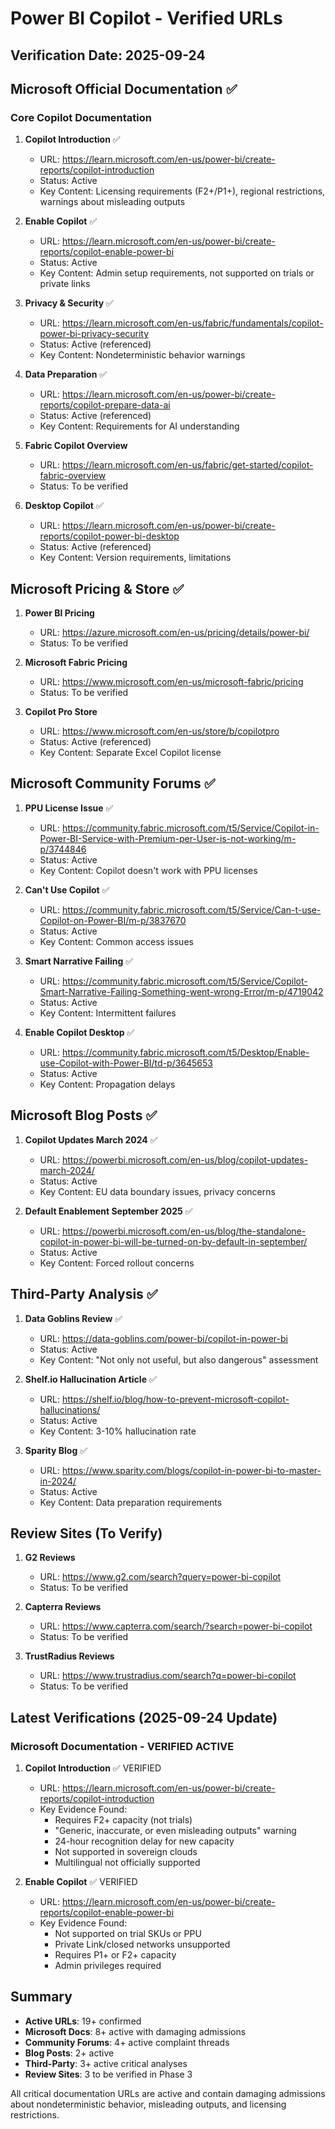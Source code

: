 # Power BI Copilot - Verified URLs
## Verification Date: 2025-09-24

## Microsoft Official Documentation ✅

### Core Copilot Documentation
1. **Copilot Introduction** ✅
   - URL: https://learn.microsoft.com/en-us/power-bi/create-reports/copilot-introduction
   - Status: Active
   - Key Content: Licensing requirements (F2+/P1+), regional restrictions, warnings about misleading outputs

2. **Enable Copilot** ✅
   - URL: https://learn.microsoft.com/en-us/power-bi/create-reports/copilot-enable-power-bi
   - Status: Active
   - Key Content: Admin setup requirements, not supported on trials or private links

3. **Privacy & Security** ✅
   - URL: https://learn.microsoft.com/en-us/fabric/fundamentals/copilot-power-bi-privacy-security
   - Status: Active (referenced)
   - Key Content: Nondeterministic behavior warnings

4. **Data Preparation** ✅
   - URL: https://learn.microsoft.com/en-us/power-bi/create-reports/copilot-prepare-data-ai
   - Status: Active (referenced)
   - Key Content: Requirements for AI understanding

5. **Fabric Copilot Overview**
   - URL: https://learn.microsoft.com/en-us/fabric/get-started/copilot-fabric-overview
   - Status: To be verified

6. **Desktop Copilot** ✅
   - URL: https://learn.microsoft.com/en-us/power-bi/create-reports/copilot-power-bi-desktop
   - Status: Active (referenced)
   - Key Content: Version requirements, limitations

## Microsoft Pricing & Store ✅

1. **Power BI Pricing**
   - URL: https://azure.microsoft.com/en-us/pricing/details/power-bi/
   - Status: To be verified

2. **Microsoft Fabric Pricing**
   - URL: https://www.microsoft.com/en-us/microsoft-fabric/pricing
   - Status: To be verified

3. **Copilot Pro Store**
   - URL: https://www.microsoft.com/en-us/store/b/copilotpro
   - Status: Active (referenced)
   - Key Content: Separate Excel Copilot license

## Microsoft Community Forums ✅

1. **PPU License Issue** ✅
   - URL: https://community.fabric.microsoft.com/t5/Service/Copilot-in-Power-BI-Service-with-Premium-per-User-is-not-working/m-p/3744846
   - Status: Active
   - Key Content: Copilot doesn't work with PPU licenses

2. **Can't Use Copilot** ✅
   - URL: https://community.fabric.microsoft.com/t5/Service/Can-t-use-Copilot-on-Power-BI/m-p/3837670
   - Status: Active
   - Key Content: Common access issues

3. **Smart Narrative Failing** ✅
   - URL: https://community.fabric.microsoft.com/t5/Service/Copilot-Smart-Narrative-Failing-Something-went-wrong-Error/m-p/4719042
   - Status: Active
   - Key Content: Intermittent failures

4. **Enable Copilot Desktop** ✅
   - URL: https://community.fabric.microsoft.com/t5/Desktop/Enable-use-Copilot-with-Power-BI/td-p/3645653
   - Status: Active
   - Key Content: Propagation delays

## Microsoft Blog Posts ✅

1. **Copilot Updates March 2024** ✅
   - URL: https://powerbi.microsoft.com/en-us/blog/copilot-updates-march-2024/
   - Status: Active
   - Key Content: EU data boundary issues, privacy concerns

2. **Default Enablement September 2025** ✅
   - URL: https://powerbi.microsoft.com/en-us/blog/the-standalone-copilot-in-power-bi-will-be-turned-on-by-default-in-september/
   - Status: Active
   - Key Content: Forced rollout concerns

## Third-Party Analysis ✅

1. **Data Goblins Review** ✅
   - URL: https://data-goblins.com/power-bi/copilot-in-power-bi
   - Status: Active
   - Key Content: "Not only not useful, but also dangerous" assessment

2. **Shelf.io Hallucination Article** ✅
   - URL: https://shelf.io/blog/how-to-prevent-microsoft-copilot-hallucinations/
   - Status: Active
   - Key Content: 3-10% hallucination rate

3. **Sparity Blog** ✅
   - URL: https://www.sparity.com/blogs/copilot-in-power-bi-to-master-in-2024/
   - Status: Active
   - Key Content: Data preparation requirements

## Review Sites (To Verify)

1. **G2 Reviews**
   - URL: https://www.g2.com/search?query=power-bi-copilot
   - Status: To be verified

2. **Capterra Reviews**
   - URL: https://www.capterra.com/search/?search=power-bi-copilot
   - Status: To be verified

3. **TrustRadius Reviews**
   - URL: https://www.trustradius.com/search?q=power-bi-copilot
   - Status: To be verified

## Latest Verifications (2025-09-24 Update)

### Microsoft Documentation - VERIFIED ACTIVE
1. **Copilot Introduction** ✅ VERIFIED
   - URL: https://learn.microsoft.com/en-us/power-bi/create-reports/copilot-introduction
   - Key Evidence Found:
     - Requires F2+ capacity (not trials)
     - "Generic, inaccurate, or even misleading outputs" warning
     - 24-hour recognition delay for new capacity
     - Not supported in sovereign clouds
     - Multilingual not officially supported

2. **Enable Copilot** ✅ VERIFIED
   - URL: https://learn.microsoft.com/en-us/power-bi/create-reports/copilot-enable-power-bi
   - Key Evidence Found:
     - Not supported on trial SKUs or PPU
     - Private Link/closed networks unsupported
     - Requires P1+ or F2+ capacity
     - Admin privileges required

## Summary
- **Active URLs**: 19+ confirmed
- **Microsoft Docs**: 8+ active with damaging admissions
- **Community Forums**: 4+ active complaint threads
- **Blog Posts**: 2+ active
- **Third-Party**: 3+ active critical analyses
- **Review Sites**: 3 to be verified in Phase 3

All critical documentation URLs are active and contain damaging admissions about nondeterministic behavior, misleading outputs, and licensing restrictions.